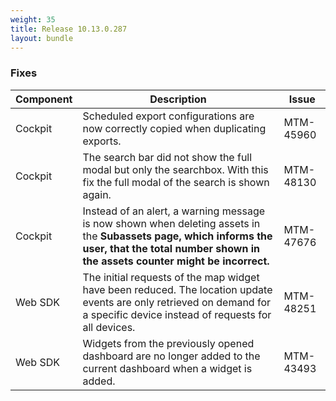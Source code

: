 ```yaml
---
weight: 35
title: Release 10.13.0.287
layout: bundle
---
```


<!--10.13.0.261-10.13.0.287-->

### Fixes

<div><table ><colgroup>
<col style="width: 15%;"><col style="width: 70%;"><col style="width: 15%;"></colgroup>
<thead><tr>
<th>
Component</th>
<th>
Description</th>
<th>
Issue</th>
</tr>
</thead><tbody>

<tr>
<td>
Cockpit</td>
<td> Scheduled export configurations are now correctly copied when duplicating exports. </td>
<td>
MTM-45960</td>
</tr>

<tr>
<td>
Cockpit</td>
<td> The search bar did not show the full modal but only the searchbox. With this fix the full modal of the search is shown again. </td>
<td>
MTM-48130</td>
</tr>

<tr>
<td>
Cockpit</td>
<td>Instead of an alert, a warning message is now shown when deleting assets in the <b>Subassets<b> page, which informs the user, that the total number shown in the assets counter might be incorrect.</td>
<td>
MTM-47676</td>
</tr>

<tr>
<td>
Web SDK</td>
<td>The initial requests of the map widget have been reduced. The location update events are only retrieved on demand for a specific device instead of requests for all devices.</td>
<td>
MTM-48251</td>
</tr>

<tr>
<td>
Web SDK</td>
<td>Widgets from the previously opened dashboard are no longer added to the current dashboard when a widget is added.</td>
<td>
MTM-43493</td>
</tr>

</tbody></table></div>

